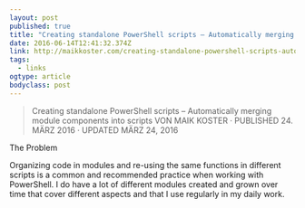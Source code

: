 ```yaml
---
layout: post 
published: true 
title: "Creating standalone PowerShell scripts – Automatically merging module components into scripts – Giving Something Back" 
date: 2016-06-14T12:41:32.374Z 
link: http://maikkoster.com/creating-standalone-powershell-scripts-automatically-merging-module-components-into-scripts/ 
tags:
  - links
ogtype: article 
bodyclass: post 
---
```


> Creating standalone PowerShell scripts – Automatically merging module components into scripts
VON MAIK KOSTER · PUBLISHED 24. MÄRZ 2016 · UPDATED MÄRZ 24, 2016

The Problem

Organizing code in modules and re-using the same functions in different scripts is a common and recommended practice when working with PowerShell. I do have a lot of different modules created and grown over time that cover different aspects and that I use regularly in my daily work.
